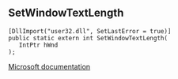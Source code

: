 ## SetWindowTextLength

```
[DllImport("user32.dll", SetLastError = true)]
public static extern int SetWindowTextLength(
   IntPtr hWnd
);
```

[Microsoft documentation](TODO)
